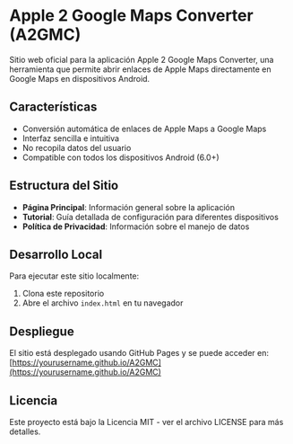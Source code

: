 # Apple 2 Google Maps Converter (A2GMC)

Sitio web oficial para la aplicación Apple 2 Google Maps Converter, una herramienta que permite abrir enlaces de Apple Maps directamente en Google Maps en dispositivos Android.

## Características

- Conversión automática de enlaces de Apple Maps a Google Maps
- Interfaz sencilla e intuitiva
- No recopila datos del usuario
- Compatible con todos los dispositivos Android (6.0+)

## Estructura del Sitio

- **Página Principal**: Información general sobre la aplicación
- **Tutorial**: Guía detallada de configuración para diferentes dispositivos
- **Política de Privacidad**: Información sobre el manejo de datos

## Desarrollo Local

Para ejecutar este sitio localmente:

1. Clona este repositorio
2. Abre el archivo `index.html` en tu navegador

## Despliegue

El sitio está desplegado usando GitHub Pages y se puede acceder en: [https://yourusername.github.io/A2GMC](https://yourusername.github.io/A2GMC)

## Licencia

Este proyecto está bajo la Licencia MIT - ver el archivo LICENSE para más detalles.